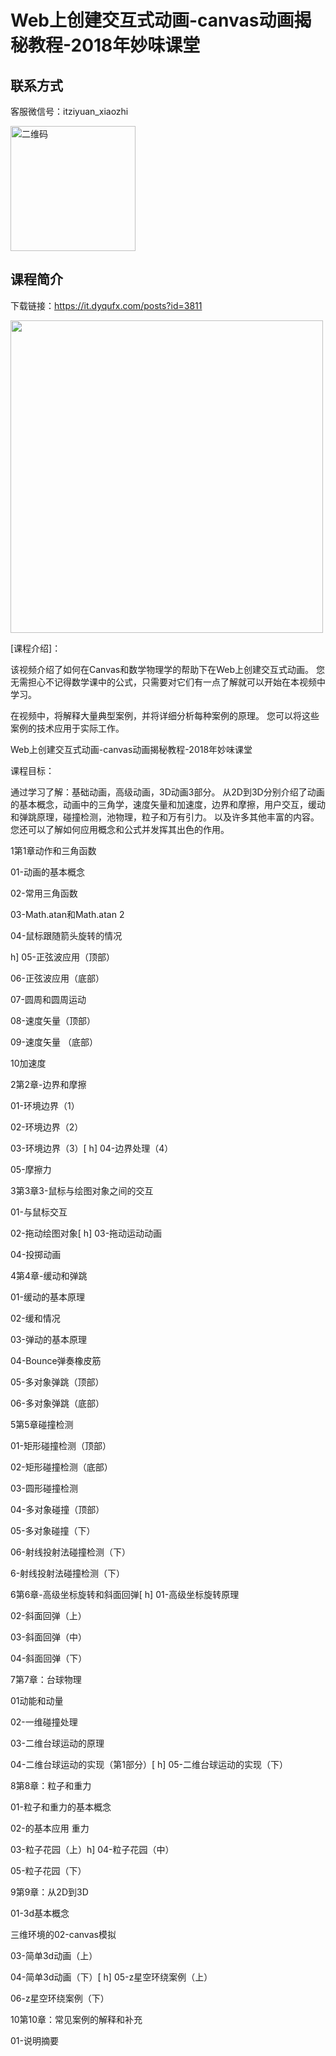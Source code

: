 # Web上创建交互式动画-canvas动画揭秘教程-2018年妙味课堂

## 联系方式

客服微信号：itziyuan_xiaozhi

<img src="https://ziyuanyun.oss-cn-guangzhou.aliyuncs.com/common/20240614073449/666b82192834a.jpg" width="200" height="200" alt="二维码">

## 课程简介

下载链接：https://it.dyqufx.com/posts?id=3811

<img src="https://ziyuanyun.oss-cn-guangzhou.aliyuncs.com/yun/20240515185341/66449435000da.jpg" width="500" alt="">

  [课程介绍]：

 该视频介绍了如何在Canvas和数学物理学的帮助下在Web上创建交互式动画。 您无需担心不记得数学课中的公式，只需要对它们有一点了解就可以开始在本视频中学习。

 在视频中，将解释大量典型案例，并将详细分析每种案例的原理。 您可以将这些案例的技术应用于实际工作。

 Web上创建交互式动画-canvas动画揭秘教程-2018年妙味课堂



 课程目标：

 通过学习了解：基础动画，高级动画，3D动画3部分。 从2D到3D分别介绍了动画的基本概念，动画中的三角学，速度矢量和加速度，边界和摩擦，用户交互，缓动和弹跳原理，碰撞检测，池物理，粒子和万有引力。 以及许多其他丰富的内容。 您还可以了解如何应用概念和公式并发挥其出色的作用。

 1第1章动作和三角函数

 01-动画的基本概念

 02-常用三角函数

 03-Math.atan和Math.atan 2

 04-鼠标跟随箭头旋转的情况

 h] 05-正弦波应用（顶部）

 06-正弦波应用（底部）

 07-圆周和圆周运动

 08-速度矢量（顶部）

 09-速度矢量 （底部）

 10加速度

 2第2章-边界和摩擦

 01-环境边界（1）

 02-环境边界（2）

 03-环境边界（3）[ h] 04-边界处理（4）

 05-摩擦力

 3第3章3-鼠标与绘图对象之间的交互

 01-与鼠标交互

 02-拖动绘图对象[ h] 03-拖动运动动画

 04-投掷动画

 4第4章-缓动和弹跳

 01-缓动的基本原理

 02-缓和情况

 03-弹动的基本原理

 04-Bounce弹奏橡皮筋

 05-多对象弹跳（顶部）

 06-多对象弹跳（底部）

 5第5章碰撞检测

 01-矩形碰撞检测（顶部）

 02-矩形碰撞检测（底部）

 03-圆形碰撞检测

 04-多对象碰撞（顶部）

 05-多对象碰撞（下）

 06-射线投射法碰撞检测（下）

 6-射线投射法碰撞检测（下）

 6第6章-高级坐标旋转和斜面回弹[ h] 01-高级坐标旋转原理

 02-斜面回弹（上）

 03-斜面回弹（中）

 04-斜面回弹（下）

 7第7章：台球物理

 01动能和动量

 02-一维碰撞处理

 03-二维台球运动的原理

 04-二维台球运动的实现（第1部分）[ h] 05-二维台球运动的实现（下）

 8第8章：粒子和重力

 01-粒子和重力的基本概念

 02-的基本应用 重力

 03-粒子花园（上）h] 04-粒子花园（中）

 05-粒子花园（下）

 9第9章：从2D到3D

 01-3d基本概念

 三维环境的02-canvas模拟

 03-简单3d动画（上）

 04-简单3d动画（下）[ h] 05-z星空环绕案例（上）

 06-z星空环绕案例（下）

 10第10章：常见案例的解释和补充

 01-说明摘要

  